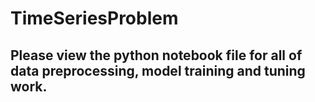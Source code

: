 # TimeSeriesProblem
## Please view the python notebook file for all of data preprocessing, model training and tuning work.
